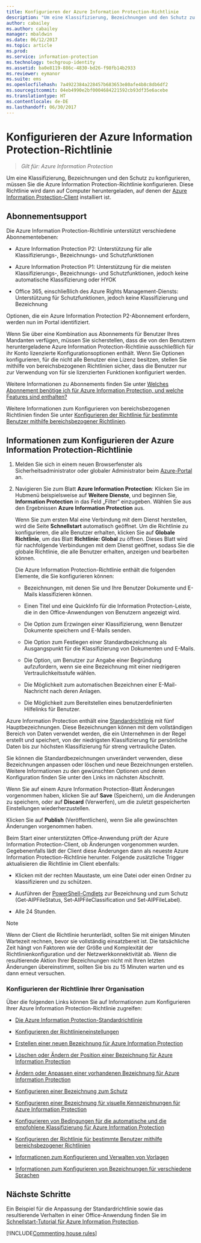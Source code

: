 ```yaml
---
title: Konfigurieren der Azure Information Protection-Richtlinie
description: "Um eine Klassifizierung, Bezeichnungen und den Schutz zu konfigurieren, müssen Sie die Azure Information Protection-Richtlinie konfigurieren."
author: cabailey
ms.author: cabailey
manager: mbaldwin
ms.date: 06/12/2017
ms.topic: article
ms.prod: 
ms.service: information-protection
ms.technology: techgroup-identity
ms.assetid: ba0e8119-886c-4830-bd26-f98fb14b2933
ms.reviewer: eymanor
ms.suite: ems
ms.openlocfilehash: 7a4922384a228457b683653e80afe4b8c8db6df2
ms.sourcegitcommit: 04eb4990e2bf0004684221592cb93df35e6acebe
ms.translationtype: HT
ms.contentlocale: de-DE
ms.lasthandoff: 06/30/2017
---
```

<a id="configuring-azure-information-protection-policy" class="xliff"></a>

# Konfigurieren der Azure Information Protection-Richtlinie

>*Gilt für: Azure Information Protection*

Um eine Klassifizierung, Bezeichnungen und den Schutz zu konfigurieren, müssen Sie die Azure Information Protection-Richtlinie konfigurieren. Diese Richtlinie wird dann auf Computer heruntergeladen, auf denen der [Azure Information Protection-Client](https://www.microsoft.com/en-us/download/details.aspx?id=53018) installiert ist.

<a id="subscription-support" class="xliff"></a>

## Abonnementsupport

Die Azure Information Protection-Richtlinie unterstützt verschiedene Abonnementebenen:

- Azure Information Protection P2: Unterstützung für alle Klassifizierungs-, Bezeichnungs- und Schutzfunktionen

- Azure Information Protection P1: Unterstützung für die meisten Klassifizierungs-, Bezeichnungs- und Schutzfunktionen, jedoch keine automatische Klassifizierung oder HYOK

- Office 365, einschließlich des Azure Rights Management-Diensts: Unterstützung für Schutzfunktionen, jedoch keine Klassifizierung und Bezeichnung

Optionen, die ein Azure Information Protection P2-Abonnement erfordern, werden nun im Portal identifiziert.

Wenn Sie über eine Kombination aus Abonnements für Benutzer Ihres Mandanten verfügen, müssen Sie sicherstellen, dass die von den Benutzern heruntergeladene Azure Information Protection-Richtlinie ausschließlich für ihr Konto lizenzierte Konfigurationsoptionen enthält. Wenn Sie Optionen konfigurieren, für die nicht alle Benutzer eine Lizenz besitzen, stellen Sie mithilfe von bereichsbezogenen Richtlinien sicher, dass die Benutzer nur zur Verwendung von für sie lizenzierten Funktionen konfiguriert werden.

Weitere Informationen zu Abonnements finden Sie unter [Welches Abonnement benötige ich für Azure Information Protection, und welche Features sind enthalten?](../get-started/faqs.md#what-subscription-do-i-need-for-azure-information-protection-and-what-features-are-included)

Weitere Informationen zum Konfigurieren von bereichsbezogenen Richtlinien finden Sie unter [Konfigurieren der Richtlinie für bestimmte Benutzer mithilfe bereichsbezogener Richtlinien](configure-policy-scope.md).

<a id="how-to-configure-the-azure-information-protection-policy" class="xliff"></a>

## Informationen zum Konfigurieren der Azure Information Protection-Richtlinie

1. Melden Sie sich in einem neuen Browserfenster als Sicherheitsadministrator oder globaler Administrator beim [Azure-Portal](https://portal.azure.com) an.

2. Navigieren Sie zum Blatt **Azure Information Protection**: Klicken Sie im Hubmenü beispielsweise auf **Weitere Dienste**, und beginnen Sie, **Information Protection** in das Feld „Filter“ einzugeben. Wählen Sie aus den Ergebnissen **Azure Information Protection** aus. 
    
    Wenn Sie zum ersten Mal eine Verbindung mit dem Dienst herstellen, wird die Seite **Schnellstart** automatisch geöffnet. Um die Richtlinie zu konfigurieren, die alle Benutzer erhalten, klicken Sie auf **Globale Richtlinie**, um das Blatt **Richtlinie: Global** zu öffnen. Dieses Blatt wird für nachfolgende Verbindungen mit dem Dienst geöffnet, sodass Sie die globale Richtlinie, die alle Benutzer erhalten, anzeigen und bearbeiten können. 
    
    Die Azure Information Protection-Richtlinie enthält die folgenden Elemente, die Sie konfigurieren können:
    
    - Bezeichnungen, mit denen Sie und Ihre Benutzer Dokumente und E-Mails klassifizieren können.
    
    - Einen Titel und eine QuickInfo für die Information Protection-Leiste, die in den Office-Anwendungen von Benutzern angezeigt wird.
    
    - Die Option zum Erzwingen einer Klassifizierung, wenn Benutzer Dokumente speichern und E-Mails senden.
    
    - Die Option zum Festlegen einer Standardbezeichnung als Ausgangspunkt für die Klassifizierung von Dokumenten und E-Mails.
    
    - Die Option, um Benutzer zur Angabe einer Begründung aufzufordern, wenn sie eine Bezeichnung mit einer niedrigeren Vertraulichkeitsstufe wählen.
    
    - Die Möglichkeit zum automatischen Bezeichnen einer E-Mail-Nachricht nach deren Anlagen.
    
    - Die Möglichkeit zum Bereitstellen eines benutzerdefinierten Hilfelinks für Benutzer.

Azure Information Protection enthält eine [Standardrichtlinie](configure-policy-default.md) mit fünf Hauptbezeichnungen. Diese Bezeichnungen können mit dem vollständigen Bereich von Daten verwendet werden, die ein Unternehmen in der Regel erstellt und speichert, von der niedrigsten Klassifizierung für persönliche Daten bis zur höchsten Klassifizierung für streng vertrauliche Daten. 

Sie können die Standardbezeichnungen unverändert verwenden, diese Bezeichnungen anpassen oder löschen und neue Bezeichnungen erstellen. Weitere Informationen zu den gewünschten Optionen und deren Konfiguration finden Sie unter den Links im nächsten Abschnitt. 

Wenn Sie auf einem Azure Information Protection-Blatt Änderungen vorgenommen haben, klicken Sie auf **Save** (Speichern), um die Änderungen zu speichern, oder auf **Discard** (Verwerfen), um die zuletzt gespeicherten Einstellungen wiederherzustellen. 

Klicken Sie auf **Publish** (Veröffentlichen), wenn Sie alle gewünschten Änderungen vorgenommen haben. 

Beim Start einer unterstützten Office-Anwendung prüft der Azure Information Protection-Client, ob Änderungen vorgenommen wurden. Gegebenenfalls lädt der Client diese Änderungen dann als neueste Azure Information Protection-Richtlinie herunter. Folgende zusätzliche Trigger aktualisieren die Richtlinie im Client ebenfalls:

- Klicken mit der rechten Maustaste, um eine Datei oder einen Ordner zu klassifizieren und zu schützen.

- Ausführen der [PowerShell-Cmdlets](../rms-client/client-admin-guide-powershell.md) zur Bezeichnung und zum Schutz (Get-AIPFileStatus, Set-AIPFileClassification und Set-AIPFileLabel).

- Alle 24 Stunden.

>[!NOTE]
>Wenn der Client die Richtlinie herunterlädt, sollten Sie mit einigen Minuten Wartezeit rechnen, bevor sie vollständig einsatzbereit ist. Die tatsächliche Zeit hängt von Faktoren wie der Größe und Komplexität der Richtlinienkonfiguration und der Netzwerkkonnektivität ab. Wenn die resultierende Aktion Ihrer Bezeichnungen nicht mit Ihren letzten Änderungen übereinstimmt, sollten Sie bis zu 15 Minuten warten und es dann erneut versuchen.

<a id="configuring-your-organizations-policy" class="xliff"></a>

### Konfigurieren der Richtlinie Ihrer Organisation

Über die folgenden Links können Sie auf Informationen zum Konfigurieren Ihrer Azure Information Protection-Richtlinie zugreifen:

- [Die Azure Information Protection-Standardrichtlinie](configure-policy-default.md)

- [Konfigurieren der Richtlinieneinstellungen](configure-policy-settings.md)

- [Erstellen einer neuen Bezeichnung für Azure Information Protection](configure-policy-new-label.md)

- [Löschen oder Ändern der Position einer Bezeichnung für Azure Information Protection](configure-policy-delete-reorder.md)

- [Ändern oder Anpassen einer vorhandenen Bezeichnung für Azure Information Protection](configure-policy-change-label.md)

- [Konfigurieren einer Bezeichnung zum Schutz](configure-policy-protection.md)

- [Konfigurieren einer Bezeichnung für visuelle Kennzeichnungen für Azure Information Protection](configure-policy-markings.md)

- [Konfigurieren von Bedingungen für die automatische und die empfohlene Klassifizierung für Azure Information Protection](configure-policy-classification.md)

- [Konfigurieren der Richtlinie für bestimmte Benutzer mithilfe bereichsbezogener Richtlinien](configure-policy-scope.md)

- [Informationen zum Konfigurieren und Verwalten von Vorlagen](configure-policy-templates.md)

- [Informationen zum Konfigurieren von Bezeichnungen für verschiedene Sprachen](configure-policy-languages.md)

<a id="next-steps" class="xliff"></a>

## Nächste Schritte

Ein Beispiel für die Anpassung der Standardrichtlinie sowie das resultierende Verhalten in einer Office-Anwendung finden Sie im [Schnellstart-Tutorial für Azure Information Protection](../get-started/infoprotect-quick-start-tutorial.md).

[!INCLUDE[Commenting house rules](../includes/houserules.md)]
